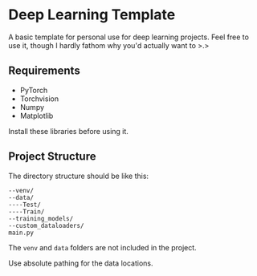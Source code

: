 # Deep Learning Template

A basic template for personal use for deep learning projects. Feel free to use it, though I hardly fathom why you'd actually want to >.>

## Requirements

- PyTorch
- Torchvision
- Numpy
- Matplotlib

Install these libraries before using it.

## Project Structure

The directory structure should be like this:

```
--venv/
--data/
----Test/
----Train/
--training_models/
--custom_dataloaders/
main.py
```

The `venv` and `data` folders are not included in the project.

Use absolute pathing for the data locations.
